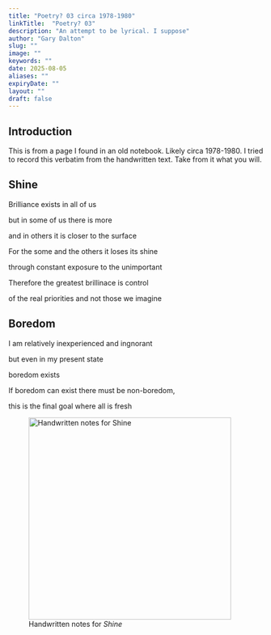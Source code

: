 ```yaml
---
title: "Poetry? 03 circa 1978-1980"
linkTitle:  "Poetry? 03"
description: "An attempt to be lyrical. I suppose"
author: "Gary Dalton"
slug: ""
image: ""
keywords: ""
date: 2025-08-05
aliases: ""
expiryDate: ""
layout: ""
draft: false
---
```


## Introduction

This is from a page I found in an old notebook. Likely circa 1978-1980. I tried to record this verbatim from the handwritten text. Take from it what you will.

## Shine

Brilliance exists in all of us

but in some of us there is more

and in others it is closer to the surface

For the some and the others it loses its shine

through constant exposure to the unimportant

Therefore the greatest brillinace is control

of the real priorities and not those we imagine

## Boredom

I am relatively inexperienced and ingnorant

but even in my present state

boredom exists

If boredom can exist there must be non-boredom, 

this is the final goal where all is fresh

<figure>
  <img src="/images/brilliance.jpg" alt="Handwritten notes for Shine" width="400">
  <figcaption>Handwritten notes for <em>Shine</em></figcaption>
</figure>